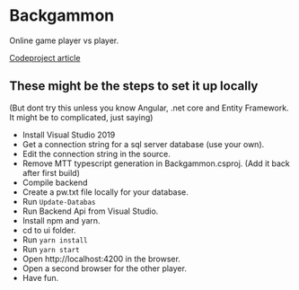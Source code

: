 # Backgammon

Online game player vs player.

[Codeproject article](https://www.codeproject.com/Articles/5297405/Online-Backgammon)

## These might be the steps to set it up locally

(But dont try this unless you know Angular, .net core and Entity Framework. It might be to complicated, just saying)

- Install Visual Studio 2019
- Get a connection string for a sql server database (use your own).
- Edit the connection string in the source.
- Remove MTT typescript generation in Backgammon.csproj. (Add it back after first build)
- Compile backend
- Create a pw.txt file locally for your database.
- Run `Update-Databas`
- Run Backend Api from Visual Studio.
- Install npm and yarn.
- cd to ui folder.
- Run `yarn install`
- Run `yarn start`
- Open http://localhost:4200 in the browser.
- Open a second browser for the other player.
- Have fun.
